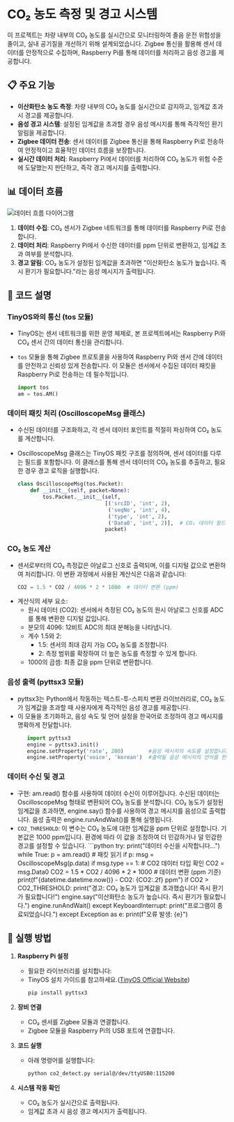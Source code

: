 # CO₂ 농도 측정 및 경고 시스템

이 프로젝트는 차량 내부의 CO₂ 농도를 실시간으로 모니터링하여 졸음 운전 위험성을 줄이고, 실내 공기질을 개선하기 위해 설계되었습니다. Zigbee 통신을 활용해 센서 데이터를 안정적으로 수집하며, Raspberry Pi를 통해 데이터를 처리하고 음성 경고를 제공합니다.

## 📋 주요 기능

- **이산화탄소 농도 측정**: 차량 내부의 CO₂ 농도를 실시간으로 감지하고, 임계값 초과 시 경고를 제공합니다.
- **음성 경고 시스템**: 설정된 임계값을 초과할 경우 음성 메시지를 통해 즉각적인 환기 알림을 제공합니다.
- **Zigbee 데이터 전송**: 센서 데이터를 Zigbee 통신을 통해 Raspberry Pi로 전송하여 안정적이고 효율적인 데이터 흐름을 보장합니다.
- **실시간 데이터 처리**: Raspberry Pi에서 데이터를 처리하여 CO₂ 농도가 위험 수준에 도달했는지 판단하고, 즉각 경고 메시지를 출력합니다.

## 📊 데이터 흐름

![데이터 흐름 다이어그램](https://github.com/user-attachments/assets/6dd596ab-ffda-4691-8f16-840387ed6b95)

1. **데이터 수집**: CO₂ 센서가 Zigbee 네트워크를 통해 데이터를 Raspberry Pi로 전송합니다.
2. **데이터 처리**: Raspberry Pi에서 수신한 데이터를 ppm 단위로 변환하고, 임계값 초과 여부를 분석합니다.
3. **경고 알림**: CO₂ 농도가 설정된 임계값을 초과하면 "이산화탄소 농도가 높습니다. 즉시 환기가 필요합니다."라는 음성 메시지가 출력됩니다.

## 📖 코드 설명

### TinyOS와의 통신 (tos 모듈)
-  TinyOS는 센서 네트워크를 위한 운영 체제로, 본 프로젝트에서는 Raspberry Pi와 CO₂ 센서 간의 데이터 통신을 관리합니다.
-  `tos` 모듈을 통해 Zigbee 프로토콜을 사용하여 Raspberry Pi와 센서 간에 데이터를 안전하고 신뢰성 있게 전송합니다. 이 모듈은 센서에서 수집된 데이터 패킷을 Raspberry Pi로 전송하는 데 필수적입니다.

    ```python
    import tos
    am = tos.AM()


### 데이터 패킷 처리 (OscilloscopeMsg 클래스) 
- 수신된 데이터를 구조화하고, 각 센서 데이터 포인트를 적절히 파싱하여 CO₂ 농도를 계산합니다.
- OscilloscopeMsg 클래스는 TinyOS 패킷 구조를 정의하며, 센서 데이터를 다루는 필드를 포함합니다. 이 클래스를 통해 센서 데이터의 CO₂ 농도를 추출하고, 필요한 경우 경고 로직을 실행합니다.

    ```python
    class OscilloscopeMsg(tos.Packet):
        def __init__(self, packet=None):
            tos.Packet.__init__(self,
                                [('srcID', 'int', 2),
                                 ('seqNo', 'int', 4),
                                 ('type', 'int', 2),
                                 ('Data0', 'int', 2)],  # CO₂ 데이터 필드
                                packet)

### CO₂ 농도 계산
- 센서로부터의 CO₂ 측정값은 아날로그 신호로 출력되며, 이를 디지털 값으로 변환하여 처리합니다. 이 변환 과정에서 사용된 계산식은 다음과 같습니다:
    ```python
    CO2 = 1.5 * CO2 / 4096 * 2 * 1000  # 데이터 변환 (ppm)

- 계산식의 세부 요소:
    - 원시 데이터 (CO2): 센서에서 측정된 CO₂ 농도의 원시 아날로그 신호를 ADC를 통해 변환한 디지털 값입니다.
    - 분모의 4096: 12비트 ADC의 최대 분해능을 나타냅니다.
    - 계수 1.5와 2:
        - 1.5: 센서의 최대 감지 가능 CO₂ 농도를 조정합니다.
        - 2: 측정 범위를 확장하여 더 높은 농도를 측정할 수 있게 합니다.
    - 1000의 곱셈: 최종 값을 ppm 단위로 변환합니다.


### 음성 출력 (pyttsx3 모듈)
  - pyttsx3는 Python에서 작동하는 텍스트-투-스피치 변환 라이브러리로, CO₂ 농도가 임계값을 초과할 때 사용자에게 즉각적인 음성 경고를 제공합니다.
  - 이 모듈을 초기화하고, 음성 속도 및 언어 설정을 한국어로 조정하여 경고 메시지를 명확하게 전달합니다.
      ```python
         import pyttsx3
         engine = pyttsx3.init()
         engine.setProperty('rate', 200)        #음성 메시지의 속도를 설정합니다.(기본 속도 200)
         engine.setProperty('voice', 'korean')  #출력될 음성 메시지의 언어를 한국어로 설정합니다.
  

### 데이터 수신 및 경고
- 구현: am.read() 함수를 사용하여 데이터 수신이 이루어집니다. 수신된 데이터는 OscilloscopeMsg 형태로 변환되어 CO₂ 농도를 분석합니다. CO₂ 농도가 설정된 임계값을 초과하면, engine.say() 함수를 사용하여 경고 메시지를 음성으로 출력합니다. 음성 출력은 engine.runAndWait()를 통해 실행됩니다.
- `CO2_THRESHOLD`: 이 변수는 CO₂ 농도에 대한 임계값을 ppm 단위로 설정합니다. 기본값은 1000 ppm입니다. 환경에 따라 이 값을 조정하여 더 민감하거나 덜 민감한 경고를 설정할 수 있습니다.
      ```python
      try:
    print("데이터 수신을 시작합니다...")
    while True:
        p = am.read()  # 패킷 읽기
        if p:
            msg = OscilloscopeMsg(p.data)
            if msg.type == 1:  # CO2 데이터 타입 확인
                CO2 = msg.Data0
                CO2 = 1.5 * CO2 / 4096 * 2 * 1000  # 데이터 변환 (ppm 기준)
                print(f"{datetime.datetime.now()} - CO2: {CO2:.2f} ppm")
                if CO2 > CO2_THRESHOLD:
                    print("경고: CO₂ 농도가 임계값을 초과했습니다! 즉시 환기가 필요합니다!")
                    engine.say("이산화탄소 농도가 높습니다. 즉시 환기가 필요합니다.")
                    engine.runAndWait()
except KeyboardInterrupt:
    print("프로그램이 종료되었습니다.")
except Exception as e:
    print(f"오류 발생: {e}")



## 🚀 실행 방법

1. **Raspberry Pi 설정**
   - 필요한 라이브러리를 설치합니다: 
   - TinyOS 설치 가이드를 참고하세요.([TinyOS Official Website](http://tinyos.stanford.edu/tinyos-wiki/index.php/TinyOS_Documentation_Wiki))
     ```bash
     pip install pyttsx3
     ```

2. **장비 연결**
   - CO₂ 센서를 Zigbee 모듈과 연결합니다.
   - Zigbee 모듈을 Raspberry Pi의 USB 포트에 연결합니다.

3. **코드 실행**
   - 아래 명령어를 실행합니다:
     ```bash
     python co2_detect.py serial@/dev/ttyUSB0:115200
     ```

4. **시스템 작동 확인**
   - CO₂ 농도가 실시간으로 출력됩니다.
   - 임계값 초과 시 음성 경고 메시지가 출력됩니다.
